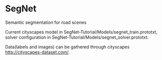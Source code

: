 # SegNet
Semantic segmentation for road scenes

Current cityscapes model in SegNet-Tutorial/Models/segnet_train.prototxt, solver configuration in SegNet-Tutorial/Models/segnet_solver.prototxt.

Data(labels and images) can be gathered through cityscapes http://cityscapes-dataset.com/. 

